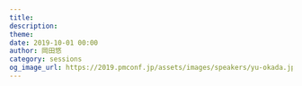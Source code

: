 ```yaml
---
title: 
description: 
theme: 
date: 2019-10-01 00:00
author: 岡田悠
category: sessions
og_image_url: https://2019.pmconf.jp/assets/images/speakers/yu-okada.jpg
---
```


